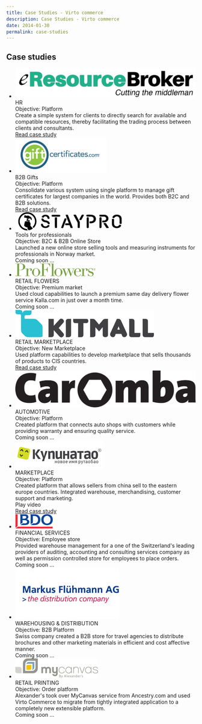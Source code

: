 ```yaml
---
title: Case Studies - Virto commerce
description: Case Studies - Virto commerce
date: 2014-01-30
permalink: case-studies
---
```

<div class="study">
    <div class="responsive">
        <h2 class="head-title">Case studies</h2>
        <ul class="list __studies">
            <li class="list-item">
                <div class="list-inner">
                    <div class="list-img">
                        <img src="../assets/images/casestudies/erb-logo.png" alt="http://e-resourcebroker.com">
                    </div>
                    <div class="list-t">HR</div>
                    <div class="list-text">Objective: Platform</div>
                    <div class="list-descr">Create a simple system for clients to directly search for available and compatible resources, thereby facilitating the trading process between clients and consultants.</div>
                    <div class="list-btn">
                        <a class="button fill" href="../assets/files/niteco-cifereca-case-study.pdf" target="_blank">Read case study</a>
                    </div>
                </div>
            </li>                
            <li class="list-item">
                <div class="list-inner">
                    <div class="list-img">
                        <img src="../assets/images/casestudies/gc-logo.jpg" alt="giftcertificates.com">
                    </div>
                    <div class="list-t">B2B Gifts</div>
                    <div class="list-text">Objective: Platform</div>
                    <div class="list-descr">Consolidate various system using single platform to manage gift certificates for largest companies in the world. Provides both B2C and B2B solutions.</div>
                    <div class="list-btn">
                        <a class="button fill" href="../assets/files/gc-case-study.pdf" target="_blank">Read case study</a>
                    </div>
                </div>
            </li>
            <li class="list-item">
                <div class="list-inner">
                    <div class="list-img">
                        <img src="../assets/images/casestudies/staypro-logo.png" alt="staypro.no">
                    </div>
                    <div class="list-t">Tools for professionals</div>
                    <div class="list-text">Objective: B2C & B2B Online Store</div>
                    <div class="list-descr">Launched a new online store selling tools and measuring instruments for professionals in Norway market.</div>
                    <div class="list-btn">
                        <a class="button fill">Coming soon ...</a>
                    </div>
                </div>
            </li>
            <li class="list-item">
                <div class="list-inner">
                    <div class="list-img">
                        <img src="../assets/images/casestudies/pf-logo.png" alt="proflowers">
                    </div>
                    <div class="list-t">RETAIL FLOWERS</div>
                    <div class="list-text">Objective: Premium market</div>
                    <div class="list-descr">Used cloud capabilities to launch a premium same day delivery flower service Kalla.com in just over a month time.</div>
                    <div class="list-btn">
                        <a class="button fill">Coming soon ...</a>
                    </div>
                </div>
            </li>
            <li class="list-item">
                <div class="list-inner">
                    <div class="list-img">
                        <img src="../assets/images/casestudies/kitmall-logo.png" alt="kitmall">
                    </div>
                    <div class="list-t">RETAIL MARKETPLACE</div>
                    <div class="list-text">Objective: New Marketplace</div>
                    <div class="list-descr">Used platform capabilities to develop marketplace that sells thousands of products to CIS countries.<br /></div>
                    <div class="list-btn">
                        <a class="button fill" href="../assets/files/kitmall-case-study.pdf" target="_blank">Read case study</a>
                    </div>
                </div>
            </li>
            <li class="list-item">
                <div class="list-inner">
                    <div class="list-img">
                        <img src="../assets/images/casestudies/caromba-logo.svg" alt="caromba">
                    </div>
                    <div class="list-t">AUTOMOTIVE</div>
                    <div class="list-text">Objective: Platform</div>
                    <div class="list-descr">Created platform that connects auto shops with customers while providing warranty and ensuring quality service.</div>
                    <div class="list-btn">
                        <a class="button fill">Coming soon ...</a>
                    </div>
                </div>
            </li>
            <li class="list-item">
                <div class="list-inner">
                    <div class="list-img">
                        <img src="../assets/images/casestudies/kupinatao-logo.png" alt="kupinatao.com">
                    </div>
                    <div class="list-t">MARKETPLACE</div>
                    <div class="list-text">Objective: Platform</div>
                    <div class="list-descr">Created platform that allows sellers from china sell to the eastern europe countries. Integrated warehouse, merchandising, customer support and marketing.</div>
                    <a class="list-link">Play video</a>
                    <div class="list-btn">
                        <a class="button fill" href="../assets/files/kupinatao-case-study.pdf" target="_blank">Read case study</a>
                    </div>
                </div>
            </li>
            <li class="list-item">
                <div class="list-inner">
                    <div class="list-img">
                        <img src="../assets/images/casestudies/bdo-logo.gif" alt="bdo switzerland">
                    </div>
                    <div class="list-t">FINANCIAL SERVICES</div>
                    <div class="list-text">Objective: Employee store</div>
                    <div class="list-descr">Provided warehouse management for a one of the Switzerland's leading providers of auditing, accounting and consulting services company as well as permission controlled store for employees to place orders.</div>
                    <div class="list-btn">
                        <a class="button fill">Coming soon ...</a>
                    </div>
                </div>
            </li>
            <li class="list-item">
                <div class="list-inner">
                    <div class="list-img">
                        <img src="../assets/images/casestudies/fluehmann-logo.jpg" alt="fluehmann distributions">
                    </div>
                    <div class="list-t">WAREHOUSING & DISTRIBUTION</div>
                    <div class="list-text">Objective: B2B Platform</div>
                    <div class="list-descr">Swiss company created a B2B store for travel agencies to distribute brochures and other marketing materials in efficient and cost affective manner.</div>
                    <div class="list-btn">
                        <a class="button fill">Coming soon ...</a>
                    </div>
                </div>
            </li>
            <li class="list-item">
                <div class="list-inner">
                    <div class="list-img">
                        <img src="../assets/images/casestudies/mycanvas-logo.png" alt="mycanvas by Alexander's'">
                    </div>
                    <div class="list-t">RETAIL PRINTING</div>
                    <div class="list-text">Objective: Order platform</div>
                    <div class="list-descr">Alexander's took over MyCanvas service from Ancestry.com and used Virto Commerce to migrate from tightly integrated application to a completely new extensible platform.</div>
                    <div class="list-btn">
                        <a class="button fill">Coming soon ...</a>
                    </div>
                </div>
            </li>
        </ul>
    </div>
</div>